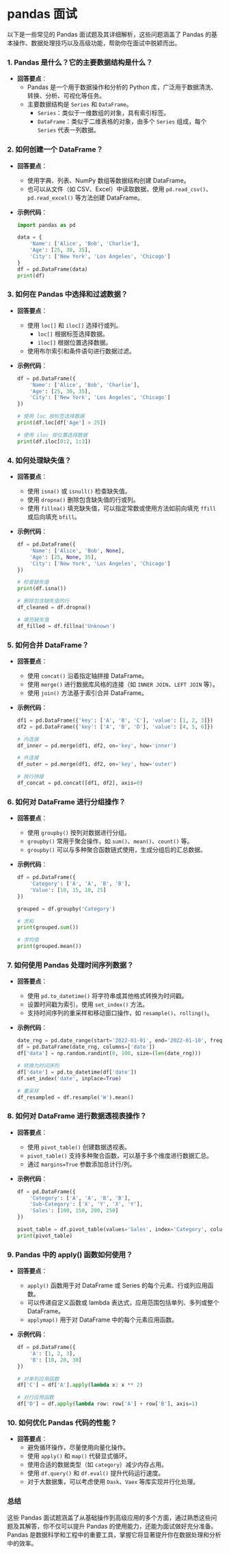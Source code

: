 # pandas 面试

以下是一些常见的 Pandas 面试题及其详细解析，这些问题涵盖了 Pandas 的基本操作、数据处理技巧以及高级功能，帮助你在面试中脱颖而出。

### 1. **Pandas 是什么？它的主要数据结构是什么？**
   - **回答要点**：
     - Pandas 是一个用于数据操作和分析的 Python 库，广泛用于数据清洗、转换、分析、可视化等任务。
     - 主要数据结构是 `Series` 和 `DataFrame`。
       - `Series`：类似于一维数组的对象，具有索引标签。
       - `DataFrame`：类似于二维表格的对象，由多个 `Series` 组成，每个 `Series` 代表一列数据。

### 2. **如何创建一个 DataFrame？**
   - **回答要点**：
     - 使用字典、列表、NumPy 数组等数据结构创建 DataFrame。
     - 也可以从文件（如 CSV、Excel）中读取数据，使用 `pd.read_csv()`、`pd.read_excel()` 等方法创建 DataFrame。

   - **示例代码**：
     ```python
     import pandas as pd

     data = {
         'Name': ['Alice', 'Bob', 'Charlie'],
         'Age': [25, 30, 35],
         'City': ['New York', 'Los Angeles', 'Chicago']
     }
     df = pd.DataFrame(data)
     print(df)
     ```

### 3. **如何在 Pandas 中选择和过滤数据？**
   - **回答要点**：
     - 使用 `loc[]` 和 `iloc[]` 选择行或列。
       - `loc[]` 根据标签选择数据。
       - `iloc[]` 根据位置选择数据。
     - 使用布尔索引和条件语句进行数据过滤。

   - **示例代码**：
     ```python
     df = pd.DataFrame({
         'Name': ['Alice', 'Bob', 'Charlie'],
         'Age': [25, 30, 35],
         'City': ['New York', 'Los Angeles', 'Chicago']
     })
     
     # 使用 loc 按标签选择数据
     print(df.loc[df['Age'] > 25])
     
     # 使用 iloc 按位置选择数据
     print(df.iloc[0:2, 1:3])
     ```

### 4. **如何处理缺失值？**
   - **回答要点**：
     - 使用 `isna()` 或 `isnull()` 检查缺失值。
     - 使用 `dropna()` 删除包含缺失值的行或列。
     - 使用 `fillna()` 填充缺失值，可以指定常数或使用方法如前向填充 `ffill` 或后向填充 `bfill`。

   - **示例代码**：
     ```python
     df = pd.DataFrame({
         'Name': ['Alice', 'Bob', None],
         'Age': [25, None, 35],
         'City': ['New York', 'Los Angeles', 'Chicago']
     })
     
     # 检查缺失值
     print(df.isna())
     
     # 删除包含缺失值的行
     df_cleaned = df.dropna()
     
     # 填充缺失值
     df_filled = df.fillna('Unknown')
     ```

### 5. **如何合并 DataFrame？**
   - **回答要点**：
     - 使用 `concat()` 沿着指定轴拼接 DataFrame。
     - 使用 `merge()` 进行数据库风格的连接（如 `INNER JOIN`、`LEFT JOIN` 等）。
     - 使用 `join()` 方法基于索引合并 DataFrame。

   - **示例代码**：
     ```python
     df1 = pd.DataFrame({'key': ['A', 'B', 'C'], 'value': [1, 2, 3]})
     df2 = pd.DataFrame({'key': ['A', 'B', 'D'], 'value': [4, 5, 6]})
     
     # 内连接
     df_inner = pd.merge(df1, df2, on='key', how='inner')
     
     # 外连接
     df_outer = pd.merge(df1, df2, on='key', how='outer')
     
     # 按行拼接
     df_concat = pd.concat([df1, df2], axis=0)
     ```

### 6. **如何对 DataFrame 进行分组操作？**
   - **回答要点**：
     - 使用 `groupby()` 按列对数据进行分组。
     - `groupby()` 常用于聚合操作，如 `sum()`、`mean()`、`count()` 等。
     - `groupby()` 可以与多种聚合函数链式使用，生成分组后的汇总数据。

   - **示例代码**：
     ```python
     df = pd.DataFrame({
         'Category': ['A', 'A', 'B', 'B'],
         'Value': [10, 15, 10, 25]
     })
     
     grouped = df.groupby('Category')
     
     # 求和
     print(grouped.sum())
     
     # 求均值
     print(grouped.mean())
     ```

### 7. **如何使用 Pandas 处理时间序列数据？**
   - **回答要点**：
     - 使用 `pd.to_datetime()` 将字符串或其他格式转换为时间戳。
     - 设置时间戳为索引，使用 `set_index()` 方法。
     - 支持时间序列的重采样和移动窗口操作，如 `resample()`、`rolling()`。

   - **示例代码**：
     ```python
     date_rng = pd.date_range(start='2022-01-01', end='2022-01-10', freq='D')
     df = pd.DataFrame(date_rng, columns=['date'])
     df['data'] = np.random.randint(0, 100, size=(len(date_rng)))
     
     # 转换为时间序列
     df['date'] = pd.to_datetime(df['date'])
     df.set_index('date', inplace=True)
     
     # 重采样
     df_resampled = df.resample('W').mean()
     ```

### 8. **如何对 DataFrame 进行数据透视表操作？**
   - **回答要点**：
     - 使用 `pivot_table()` 创建数据透视表。
     - `pivot_table()` 支持多种聚合函数，可以基于多个维度进行数据汇总。
     - 通过 `margins=True` 参数添加总计行/列。

   - **示例代码**：
     ```python
     df = pd.DataFrame({
         'Category': ['A', 'A', 'B', 'B'],
         'Sub-Category': ['X', 'Y', 'X', 'Y'],
         'Sales': [100, 150, 200, 250]
     })
     
     pivot_table = df.pivot_table(values='Sales', index='Category', columns='Sub-Category', aggfunc='sum', margins=True)
     print(pivot_table)
     ```

### 9. **Pandas 中的 apply() 函数如何使用？**
   - **回答要点**：
     - `apply()` 函数用于对 DataFrame 或 Series 的每个元素、行或列应用函数。
     - 可以传递自定义函数或 lambda 表达式，应用范围包括单列、多列或整个 DataFrame。
     - `applymap()` 用于对 DataFrame 中的每个元素应用函数。

   - **示例代码**：
     ```python
     df = pd.DataFrame({
         'A': [1, 2, 3],
         'B': [10, 20, 30]
     })
     
     # 对单列应用函数
     df['C'] = df['A'].apply(lambda x: x ** 2)
     
     # 对行应用函数
     df['D'] = df.apply(lambda row: row['A'] + row['B'], axis=1)
     ```

### 10. **如何优化 Pandas 代码的性能？**
   - **回答要点**：
     - 避免循环操作，尽量使用向量化操作。
     - 使用 `apply()` 和 `map()` 代替显式循环。
     - 使用合适的数据类型（如 `category`）减少内存占用。
     - 使用 `df.query()` 和 `df.eval()` 提升代码运行速度。
     - 对于大数据集，可以考虑使用 `Dask`、`Vaex` 等库实现并行化处理。

### 总结

这些 Pandas 面试题涵盖了从基础操作到高级应用的多个方面，通过熟悉这些问题及其解答，你不仅可以提升 Pandas 的使用能力，还能为面试做好充分准备。Pandas 是数据科学和工程中的重要工具，掌握它将显著提升你在数据处理和分析中的效率。